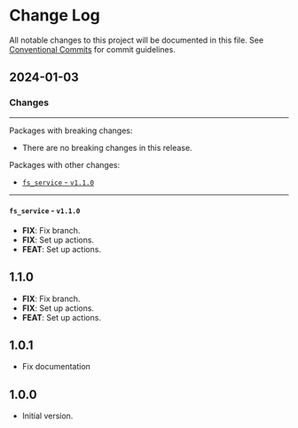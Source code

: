 # Change Log

All notable changes to this project will be documented in this file.
See [Conventional Commits](https://conventionalcommits.org) for commit guidelines.

## 2024-01-03

### Changes

---

Packages with breaking changes:

 - There are no breaking changes in this release.

Packages with other changes:

 - [`fs_service` - `v1.1.0`](#fs_service---v110)

---

#### `fs_service` - `v1.1.0`

 - **FIX**: Fix branch.
 - **FIX**: Set up actions.
 - **FEAT**: Set up actions.

## 1.1.0

 - **FIX**: Fix branch.
 - **FIX**: Set up actions.
 - **FEAT**: Set up actions.

## 1.0.1

- Fix documentation

## 1.0.0

- Initial version.
